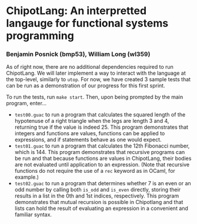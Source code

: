 # ChipotLang: An interpretted langauge for functional systems programming
### Benjamin Posnick (bmp53), William Long (wl359)

As of right now, there are no additional dependencies required to run ChipotLang.
We will later implement a way to interact with the language at the top-level, 
similarly to `utop`. For now, we have created 3 sample tests that can be run
as a demonstration of our progress for this first sprint.

To run the tests, run `make start`. Then, upon being prompted by the main program,
enter...
- `test00.guac` to run a program that calculates the squared length of the
hypotenuse of a right triangle when the legs are length 3 and 4, returning true
if the value is indeed 25. This program demonstrates that integers and functions
are values, functions can be applied to expressions, and if statements behave as
one would expect.
- `test01.guac` to run a program that calculates the 12th Fibonacci number, which
is 144. This program demonstrates that recursive programs can be run and that
because functions are values in ChipotLang, their bodies are not evaluated until
application to an expression. (Note that recursive functions do not require the
use of a `rec` keyword as in OCaml, for example.)
- `test02.guac` to run a program that determines whether 7 is an even or an odd
number by calling both `is_odd` and `is_even` directly, storing their results in
a list in the 0th and 1st indices, respectively. This program demonstrates
that mutual recursion is possible in Chipotlang and that lists can hold the
result of evaluating an expression in a convenient and familiar syntax.